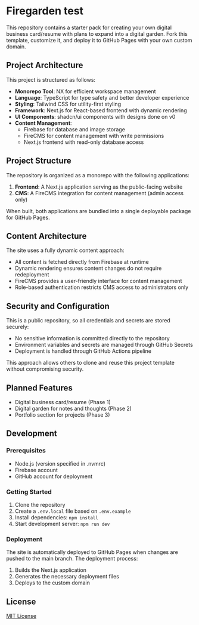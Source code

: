 # Firegarden test

This repository contains a starter pack for creating your own digital business card/resume with plans to expand into a digital garden. Fork this template, customize it, and deploy it to GitHub Pages with your own custom domain.

## Project Architecture

This project is structured as follows:

- **Monorepo Tool**: NX for efficient workspace management
- **Language**: TypeScript for type safety and better developer experience
- **Styling**: Tailwind CSS for utility-first styling
- **Framework**: Next.js for React-based frontend with dynamic rendering
- **UI Components**: shadcn/ui components with designs done on v0
- **Content Management**:
  - Firebase for database and image storage
  - FireCMS for content management with write permissions
  - Next.js frontend with read-only database access

## Project Structure

The repository is organized as a monorepo with the following applications:

1. **Frontend**: A Next.js application serving as the public-facing website
2. **CMS**: A FireCMS integration for content management (admin access only)

When built, both applications are bundled into a single deployable package for GitHub Pages.

## Content Architecture

The site uses a fully dynamic content approach:

- All content is fetched directly from Firebase at runtime
- Dynamic rendering ensures content changes do not require redeployment
- FireCMS provides a user-friendly interface for content management
- Role-based authentication restricts CMS access to administrators only

## Security and Configuration

This is a public repository, so all credentials and secrets are stored securely:

- No sensitive information is committed directly to the repository
- Environment variables and secrets are managed through GitHub Secrets
- Deployment is handled through GitHub Actions pipeline

This approach allows others to clone and reuse this project template without compromising security.

## Planned Features

- Digital business card/resume (Phase 1)
- Digital garden for notes and thoughts (Phase 2)
- Portfolio section for projects (Phase 3)

## Development

### Prerequisites

- Node.js (version specified in .nvmrc)
- Firebase account
- GitHub account for deployment

### Getting Started

1. Clone the repository
2. Create a `.env.local` file based on `.env.example`
3. Install dependencies: `npm install`
4. Start development server: `npm run dev`

### Deployment

The site is automatically deployed to GitHub Pages when changes are pushed to the main branch. The deployment process:

1. Builds the Next.js application
2. Generates the necessary deployment files
3. Deploys to the custom domain

## License

[MIT License](LICENSE)
